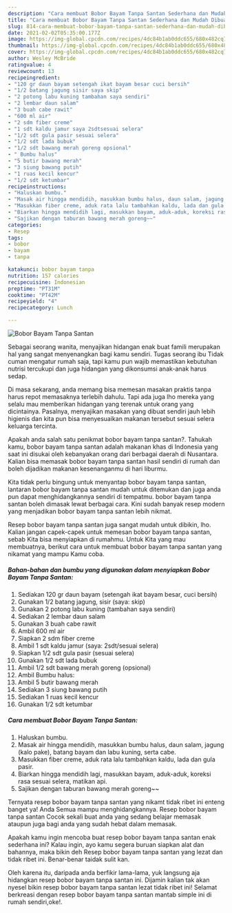 ```yaml
---
description: "Cara membuat Bobor Bayam Tanpa Santan Sederhana dan Mudah Dibuat"
title: "Cara membuat Bobor Bayam Tanpa Santan Sederhana dan Mudah Dibuat"
slug: 814-cara-membuat-bobor-bayam-tanpa-santan-sederhana-dan-mudah-dibuat
date: 2021-02-02T05:35:00.177Z
image: https://img-global.cpcdn.com/recipes/4dc84b1ab0ddc655/680x482cq70/bobor-bayam-tanpa-santan-foto-resep-utama.jpg
thumbnail: https://img-global.cpcdn.com/recipes/4dc84b1ab0ddc655/680x482cq70/bobor-bayam-tanpa-santan-foto-resep-utama.jpg
cover: https://img-global.cpcdn.com/recipes/4dc84b1ab0ddc655/680x482cq70/bobor-bayam-tanpa-santan-foto-resep-utama.jpg
author: Wesley McBride
ratingvalue: 4
reviewcount: 13
recipeingredient:
- "120 gr daun bayam setengah ikat bayam besar cuci bersih"
- "1/2 batang jagung sisir saya skip"
- "2 potong labu kuning tambahan saya sendiri"
- "2 lembar daun salam"
- "3 buah cabe rawit"
- "600 ml air"
- "2 sdm fiber creme"
- "1 sdt kaldu jamur saya 2sdtsesuai selera"
- "1/2 sdt gula pasir sesuai selera"
- "1/2 sdt lada bubuk"
- "1/2 sdt bawang merah goreng opsional"
- " Bumbu halus"
- "5 butir bawang merah"
- "3 siung bawang putih"
- "1 ruas kecil kencur"
- "1/2 sdt ketumbar"
recipeinstructions:
- "Haluskan bumbu."
- "Masak air hingga mendidih, masukkan bumbu halus, daun salam, jagung (kalo pake), batang bayam dan labu kuning, serta cabe."
- "Masukkan fiber creme, aduk rata lalu tambahkan kaldu, lada dan gula pasir."
- "Biarkan hingga mendidih lagi, masukkan bayam, aduk-aduk, koreksi rasa sesuai selera, matikan api."
- "Sajikan dengan taburan bawang merah goreng~~"
categories:
- Resep
tags:
- bobor
- bayam
- tanpa

katakunci: bobor bayam tanpa 
nutrition: 157 calories
recipecuisine: Indonesian
preptime: "PT31M"
cooktime: "PT42M"
recipeyield: "4"
recipecategory: Lunch

---
```



![Bobor Bayam Tanpa Santan](https://img-global.cpcdn.com/recipes/4dc84b1ab0ddc655/680x482cq70/bobor-bayam-tanpa-santan-foto-resep-utama.jpg)

Sebagai seorang wanita, menyajikan hidangan enak buat famili merupakan hal yang sangat menyenangkan bagi kamu sendiri. Tugas seorang ibu Tidak cuman mengatur rumah saja, tapi kamu pun wajib memastikan kebutuhan nutrisi tercukupi dan juga hidangan yang dikonsumsi anak-anak harus sedap.

Di masa  sekarang, anda memang bisa memesan masakan praktis tanpa harus repot memasaknya terlebih dahulu. Tapi ada juga lho mereka yang selalu mau memberikan hidangan yang terenak untuk orang yang dicintainya. Pasalnya, menyajikan masakan yang dibuat sendiri jauh lebih higienis dan kita pun bisa menyesuaikan makanan tersebut sesuai selera keluarga tercinta. 



Apakah anda salah satu penikmat bobor bayam tanpa santan?. Tahukah kamu, bobor bayam tanpa santan adalah makanan khas di Indonesia yang saat ini disukai oleh kebanyakan orang dari berbagai daerah di Nusantara. Kalian bisa memasak bobor bayam tanpa santan hasil sendiri di rumah dan boleh dijadikan makanan kesenanganmu di hari liburmu.

Kita tidak perlu bingung untuk menyantap bobor bayam tanpa santan, lantaran bobor bayam tanpa santan mudah untuk ditemukan dan juga anda pun dapat menghidangkannya sendiri di tempatmu. bobor bayam tanpa santan boleh dimasak lewat berbagai cara. Kini sudah banyak resep modern yang menjadikan bobor bayam tanpa santan lebih nikmat.

Resep bobor bayam tanpa santan juga sangat mudah untuk dibikin, lho. Kalian jangan capek-capek untuk memesan bobor bayam tanpa santan, sebab Kita bisa menyiapkan di rumahmu. Untuk Kita yang mau membuatnya, berikut cara untuk membuat bobor bayam tanpa santan yang nikamat yang mampu Kamu coba.

<!--inarticleads1-->

##### Bahan-bahan dan bumbu yang digunakan dalam menyiapkan Bobor Bayam Tanpa Santan:

1. Sediakan 120 gr daun bayam (setengah ikat bayam besar, cuci bersih)
1. Gunakan 1/2 batang jagung, sisir (saya: skip)
1. Gunakan 2 potong labu kuning (tambahan saya sendiri)
1. Sediakan 2 lembar daun salam
1. Gunakan 3 buah cabe rawit
1. Ambil 600 ml air
1. Siapkan 2 sdm fiber creme
1. Ambil 1 sdt kaldu jamur (saya: 2sdt/sesuai selera)
1. Siapkan 1/2 sdt gula pasir (sesuai selera)
1. Gunakan 1/2 sdt lada bubuk
1. Ambil 1/2 sdt bawang merah goreng (opsional)
1. Ambil  Bumbu halus:
1. Ambil 5 butir bawang merah
1. Sediakan 3 siung bawang putih
1. Sediakan 1 ruas kecil kencur
1. Gunakan 1/2 sdt ketumbar




<!--inarticleads2-->

##### Cara membuat Bobor Bayam Tanpa Santan:

1. Haluskan bumbu.
1. Masak air hingga mendidih, masukkan bumbu halus, daun salam, jagung (kalo pake), batang bayam dan labu kuning, serta cabe.
1. Masukkan fiber creme, aduk rata lalu tambahkan kaldu, lada dan gula pasir.
1. Biarkan hingga mendidih lagi, masukkan bayam, aduk-aduk, koreksi rasa sesuai selera, matikan api.
1. Sajikan dengan taburan bawang merah goreng~~




Ternyata resep bobor bayam tanpa santan yang nikamt tidak ribet ini enteng banget ya! Anda Semua mampu menghidangkannya. Resep bobor bayam tanpa santan Cocok sekali buat anda yang sedang belajar memasak ataupun juga bagi anda yang sudah hebat dalam memasak.

Apakah kamu ingin mencoba buat resep bobor bayam tanpa santan enak sederhana ini? Kalau ingin, ayo kamu segera buruan siapkan alat dan bahannya, maka bikin deh Resep bobor bayam tanpa santan yang lezat dan tidak ribet ini. Benar-benar taidak sulit kan. 

Oleh karena itu, daripada anda berfikir lama-lama, yuk langsung aja hidangkan resep bobor bayam tanpa santan ini. Dijamin kalian tak akan nyesel bikin resep bobor bayam tanpa santan lezat tidak ribet ini! Selamat berkreasi dengan resep bobor bayam tanpa santan mantab simple ini di rumah sendiri,oke!.

